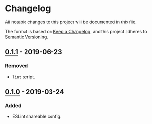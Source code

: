 # Changelog
All notable changes to this project will be documented in this file.

The format is based on [Keep a Changelog](https://keepachangelog.com/en/1.0.0/),
and this project adheres to [Semantic Versioning](https://semver.org/spec/v2.0.0.html).

## [0.1.1] - 2019-06-23
### Removed
- `lint` script.

## [0.1.0] - 2019-03-24
### Added
- ESLint shareable config.

[0.1.1]: https://github.com/standardpress/eslint-config-standardpress/compare/0.1.0...0.1.1
[0.1.0]: https://github.com/standardpress/eslint-config-standardpress/releases/tag/0.1.0
